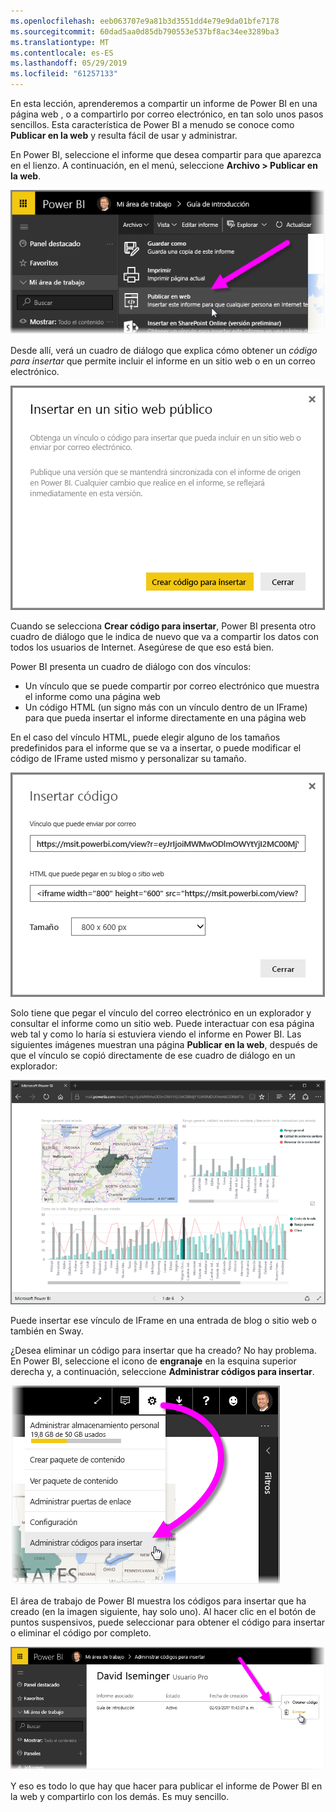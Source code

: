 ```yaml
---
ms.openlocfilehash: eeb063707e9a81b3d3551dd4e79e9da01bfe7178
ms.sourcegitcommit: 60dad5aa0d85db790553e537bf8ac34ee3289ba3
ms.translationtype: MT
ms.contentlocale: es-ES
ms.lasthandoff: 05/29/2019
ms.locfileid: "61257133"
---
```

En esta lección, aprenderemos a compartir un informe de Power BI en una página web , o a compartirlo por correo electrónico, en tan solo unos pasos sencillos. Esta característica de Power BI a menudo se conoce como **Publicar en la web** y resulta fácil de usar y administrar.

En Power BI, seleccione el informe que desea compartir para que aparezca en el lienzo. A continuación, en el menú, seleccione **Archivo > Publicar en la web**.

![](media/6-6-publish-to-web/6-6_1a.png)

Desde allí, verá un cuadro de diálogo que explica cómo obtener un *código para insertar* que permite incluir el informe en un sitio web o en un correo electrónico.

![](media/6-6-publish-to-web/6-6_2.png)

Cuando se selecciona **Crear código para insertar**, Power BI presenta otro cuadro de diálogo que le indica de nuevo que va a compartir los datos con todos los usuarios de Internet. Asegúrese de que eso está bien.

Power BI presenta un cuadro de diálogo con dos vínculos:

* Un vínculo que se puede compartir por correo electrónico que muestra el informe como una página web
* Un código HTML (un signo más con un vínculo dentro de un IFrame) para que pueda insertar el informe directamente en una página web

En el caso del vínculo HTML, puede elegir alguno de los tamaños predefinidos para el informe que se va a insertar, o puede modificar el código de IFrame usted mismo y personalizar su tamaño.

![](media/6-6-publish-to-web/6-6_3.png)

Solo tiene que pegar el vínculo del correo electrónico en un explorador y consultar el informe como un sitio web. Puede interactuar con esa página web tal y como lo haría si estuviera viendo el informe en Power BI. Las siguientes imágenes muestran una página **Publicar en la web**, después de que el vínculo se copió directamente de ese cuadro de diálogo en un explorador:

![](media/6-6-publish-to-web/6-6_4.png)

Puede insertar ese vínculo de IFrame en una entrada de blog o sitio web o también en Sway.

¿Desea eliminar un código para insertar que ha creado? No hay problema. En Power BI, seleccione el icono de **engranaje** en la esquina superior derecha y, a continuación, seleccione **Administrar códigos para insertar**.

![](media/6-6-publish-to-web/6-6_5.png)

El área de trabajo de Power BI muestra los códigos para insertar que ha creado (en la imagen siguiente, hay solo uno). Al hacer clic en el botón de puntos suspensivos, puede seleccionar para obtener el código para insertar o eliminar el código por completo.

![](media/6-6-publish-to-web/6-6_6.png)

Y eso es todo lo que hay que hacer para publicar el informe de Power BI en la web y compartirlo con los demás. Es muy sencillo.

